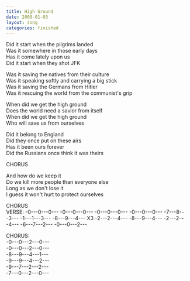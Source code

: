 ```yaml
---
title: High Ground
date: 2000-01-03
layout: song
categories: finished
---
```

Did it start when the pilgrims landed  
Was it somewhere in those early days  
Has it come lately upon us  
Did it start when they shot JFK

Was it saving the natives from their culture  
Was it speaking softly and carrying a big stick  
Was it saving the Germans from Hitler  
Was it rescuing the world from the communist's grip

<span class="chorus">When did we get the high ground  
Does the world need a savior from itself  
When did we get the high ground  
Who will save us from ourselves</span>

Did it belong to England  
Did they once put on these airs  
Has it been ours forever  
Did the Russians once think it was theirs

<div class="chorus">CHORUS</div>

And how do we keep it  
Do we kill more people than everyone else  
Long as we don't lose it  
I guess it won't hurt to protect ourselves

<div class="chorus">CHORUS</div>

<div class="chords">VERSE:  
-0---0---0--- -0---0---0---  
-0---0---0--- -0---0---0---  
-7---8---3--- -1---1---3---  
-8---9---4--- X3 -2---2---4---  
-8---9---4--- -2---2---4---  
-6---7---2--- -0---0---2---  

CHORUS:  
-0---0---2---0---  
-0---0---2---0---  
-8---9---4---1---  
-9---9---4---2---  
-9---7---2---2---  
-7---0---2---0---</div>
